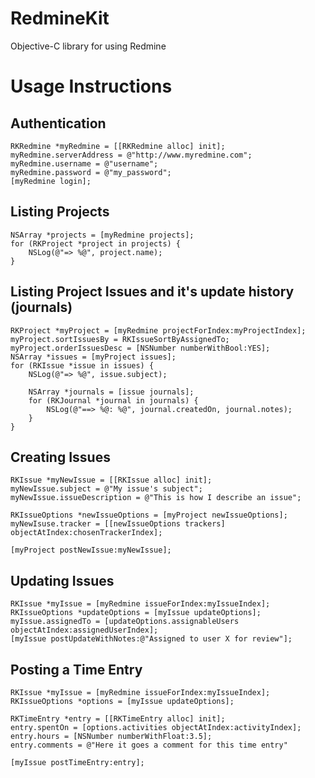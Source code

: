 # RedmineKit

Objective-C library for using Redmine

# Usage Instructions

## Authentication

    RKRedmine *myRedmine = [[RKRedmine alloc] init];
    myRedmine.serverAddress = @"http://www.myredmine.com";
    myRedmine.username = @"username";
    myRedmine.password = @"my_password";
    [myRedmine login];

## Listing Projects

    NSArray *projects = [myRedmine projects];
    for (RKProject *project in projects) {
        NSLog(@"=> %@", project.name);
    }

## Listing Project Issues and it's update history (journals)

    RKProject *myProject = [myRedmine projectForIndex:myProjectIndex];
    myProject.sortIssuesBy = RKIssueSortByAssignedTo;
    myProject.orderIssuesDesc = [NSNumber numberWithBool:YES];
    NSArray *issues = [myProject issues];
    for (RKIssue *issue in issues) {
        NSLog(@"=> %@", issue.subject);
        
        NSArray *journals = [issue journals];
        for (RKJournal *journal in journals) {
            NSLog(@"==> %@: %@", journal.createdOn, journal.notes);
        }
    }

## Creating Issues

    RKIssue *myNewIssue = [[RKIssue alloc] init];
    myNewIssue.subject = @"My issue's subject";
    myNewIssue.issueDescription = @"This is how I describe an issue";

    RKIssueOptions *newIssueOptions = [myProject newIssueOptions];
    myNewIsuse.tracker = [[newIssueOptions trackers] objectAtIndex:chosenTrackerIndex];

    [myProject postNewIssue:myNewIssue];

## Updating Issues

    RKIssue *myIssue = [myRedmine issueForIndex:myIssueIndex];
    RKIssueOptions *updateOptions = [myIssue updateOptions];
    myIssue.assignedTo = [updateOptions.assignableUsers objectAtIndex:assignedUserIndex];
    [myIssue postUpdateWithNotes:@"Assigned to user X for review"];

## Posting a Time Entry

    RKIssue *myIssue = [myRedmine issueForIndex:myIssueIndex];
    RKIssueOptions *options = [myIssue updateOptions];
    
    RKTimeEntry *entry = [[RKTimeEntry alloc] init];
    entry.spentOn = [options.activities objectAtIndex:activityIndex];
    entry.hours = [NSNumber numberWithFloat:3.5];
    entry.comments = @"Here it goes a comment for this time entry"

    [myIssue postTimeEntry:entry];